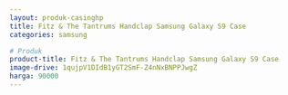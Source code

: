```yaml
---
layout: produk-casinghp
title: Fitz & The Tantrums Handclap Samsung Galaxy S9 Case
categories: samsung

# Produk
product-title: Fitz & The Tantrums Handclap Samsung Galaxy S9 Case
image-drive: 1qujpV1DIdB1yGT2SmF-Z4nNxBNPPJwgZ
harga: 90000
---
```

